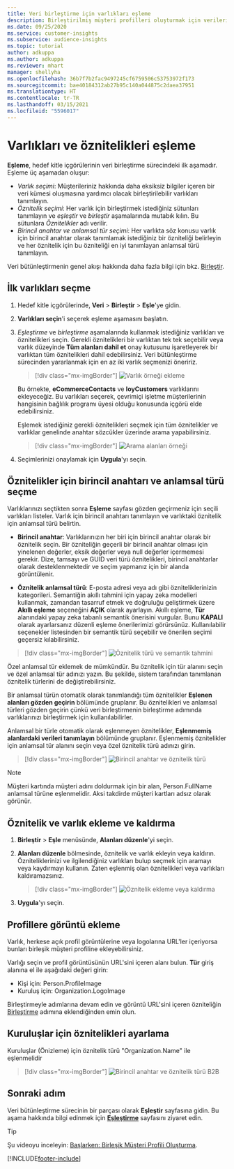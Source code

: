 ```yaml
---
title: Veri birleştirme için varlıkları eşleme
description: Birleştirilmiş müşteri profilleri oluşturmak için verileri eşleyin.
ms.date: 09/25/2020
ms.service: customer-insights
ms.subservice: audience-insights
ms.topic: tutorial
author: adkuppa
ms.author: adkuppa
ms.reviewer: mhart
manager: shellyha
ms.openlocfilehash: 36b7f7b2fac9497245cf6759506c53753972f173
ms.sourcegitcommit: bae40184312ab27b95c140a044875c2daea37951
ms.translationtype: HT
ms.contentlocale: tr-TR
ms.lasthandoff: 03/15/2021
ms.locfileid: "5596017"
---
```

# <a name="map-entities-and-attributes"></a>Varlıkları ve öznitelikleri eşleme

**Eşleme**, hedef kitle içgörülerinin veri birleştirme sürecindeki ilk aşamadır. Eşleme üç aşamadan oluşur:

- *Varlık seçimi*: Müşterileriniz hakkında daha eksiksiz bilgiler içeren bir veri kümesi oluşmasına yardımcı olacak birleştirilebilir varlıkları tanımlayın.
- *Öznitelik seçimi*: Her varlık için birleştirmek istediğiniz sütunları tanımlayın ve *eşleştir* ve *birleştir* aşamalarında mutabık kılın. Bu sütunlara *Öznitelikler* adı verilir.
- *Birincil anahtar ve anlamsal tür seçimi*: Her varlıkta söz konusu varlık için birincil anahtar olarak tanımlamak istediğiniz bir özniteliği belirleyin ve her öznitelik için bu özniteliği en iyi tanımlayan anlamsal türü tanımlayın.

Veri bütünleştirmenin genel akışı hakkında daha fazla bilgi için bkz. [Birleştir](data-unification.md).

## <a name="select-the-first-entities"></a>İlk varlıkları seçme

1. Hedef kitle içgörülerinde, **Veri** > **Birleştir** > **Eşle**'ye gidin.

2. **Varlıkları seçin**'i seçerek eşleme aşamasını başlatın.

3. *Eşleştirme* ve *birleştirme* aşamalarında kullanmak istediğiniz varlıkları ve öznitelikleri seçin. Gerekli öznitelikleri bir varlıktan tek tek seçebilir veya varlık düzeyinde **Tüm alanları dahil et** onay kutusunu işaretleyerek bir varlıktan tüm öznitelikleri dahil edebilirsiniz. Veri bütünleştirme sürecinden yararlanmak için en az iki varlık seçmenizi öneririz.

   > [!div class="mx-imgBorder"]
   > ![Varlık örneği ekleme](media/data-manager-configure-map-add-entities-example.png "Varlık örneği ekleme")

   Bu örnekte, **eCommerceContacts** ve **loyCustomers** varlıklarını ekleyeceğiz. Bu varlıkları seçerek, çevrimiçi işletme müşterilerinin hangisinin bağlılık programı üyesi olduğu konusunda içgörü elde edebilirsiniz.
   
   Eşlemek istediğiniz gerekli öznitelikleri seçmek için tüm öznitelikler ve varlıklar genelinde anahtar sözcükler üzerinde arama yapabilirsiniz.
   
     > [!div class="mx-imgBorder"]
   > ![Arama alanları örneği](media/data-manager-configure-map-search-fields-example.png "Arama alanları örneği")

4. Seçimlerinizi onaylamak için **Uygula**'yı seçin.

## <a name="select-primary-key-and-semantic-type-for-attributes"></a>Öznitelikler için birincil anahtarı ve anlamsal türü seçme

Varlıklarınızı seçtikten sonra **Eşleme** sayfası gözden geçirmeniz için seçili varlıkları listeler. Varlık için birincil anahtarı tanımlayın ve varlıktaki öznitelik için anlamsal türü belirtin.

- **Birincil anahtar**: Varlıklarınızın her biri için birincil anahtar olarak bir öznitelik seçin. Bir özniteliğin geçerli bir birincil anahtar olması için yinelenen değerler, eksik değerler veya null değerler içermemesi gerekir. Dize, tamsayı ve GUID veri türü öznitelikleri, birincil anahtarlar olarak desteklenmektedir ve seçim yapmanız için bir alanda görüntülenir.

- **Öznitelik anlamsal türü**: E-posta adresi veya adı gibi özniteliklerinizin kategorileri. Semantiğin akıllı tahmini için yapay zeka modelleri kullanmak, zamandan tasarruf etmek ve doğruluğu geliştirmek üzere **Akıllı eşleme** seçeneğini **AÇIK** olarak ayarlayın. Akıllı eşleme, **Tür** alanındaki yapay zeka tabanlı semantik önerisini vurgular. Bunu **KAPALI** olarak ayarlarsanız düzenli eşleme önerilerimizi görürsünüz. Kullanılabilir seçenekler listesinden bir semantik türü seçebilir ve önerilen seçimi geçersiz kılabilirsiniz.

> [!div class="mx-imgBorder"]
> ![Öznitelik türü ve semantik tahmini](media/data-manager-configure-map-add-attributes-semantic-prediction.png "Öznitelik türü ve semantik tahmini")

Özel anlamsal tür eklemek de mümkündür. Bu öznitelik için tür alanını seçin ve özel anlamsal tür adınızı yazın. Bu şekilde, sistem tarafından tanımlanan öznitelik türlerini de değiştirebilirsiniz.

Bir anlamsal türün otomatik olarak tanımlandığı tüm öznitelikler **Eşlenen alanları gözden geçirin** bölümünde gruplanır. Bu öznitelikleri ve anlamsal türleri gözden geçirin çünkü veri birleştirmenin birleştirme adımında varlıklarınızı birleştirmek için kullanılabilirler.

Anlamsal bir türle otomatik olarak eşlenmeyen öznitelikler, **Eşlenmemiş alanlardaki verileri tanımlayın** bölümünde gruplanır. Eşlenmemiş öznitelikler için anlamsal tür alanını seçin veya özel öznitelik türü adınızı girin.

> [!div class="mx-imgBorder"]
> ![Birincil anahtar ve öznitelik türü](media/data-manager-configure-map-add-attributes.png "Birincil anahtar ve öznitelik türü")

> [!NOTE]
> Müşteri kartında müşteri adını doldurmak için bir alan, Person.FullName anlamsal türüne eşlenmelidir. Aksi takdirde müşteri kartları adsız olarak görünür. 

## <a name="add-and-remove-attributes-and-entities"></a>Öznitelik ve varlık ekleme ve kaldırma

1. **Birleştir** > **Eşle** menüsünde, **Alanları düzenle**'yi seçin.

2. **Alanları düzenle** bölmesinde, öznitelik ve varlık ekleyin veya kaldırın. Özniteliklerinizi ve ilgilendiğiniz varlıkları bulup seçmek için aramayı veya kaydırmayı kullanın. Zaten eşlenmiş olan öznitelikleri veya varlıkları kaldıramazsınız.

   > [!div class="mx-imgBorder"]
   > ![Öznitelik ekleme veya kaldırma](media/configure-data-map-edit.png "Öznitelik ekleme veya kaldırma")

3. **Uygula**'yı seçin.

## <a name="add-images-to-profiles"></a>Profillere görüntü ekleme

Varlık, herkese açık profil görüntülerine veya logolarına URL'ler içeriyorsa bunları birleşik müşteri profiline ekleyebilirsiniz.

Varlığı seçin ve profil görüntüsünün URL'sini içeren alanı bulun. **Tür** giriş alanına el ile aşağıdaki değeri girin: 
- Kişi için: Person.ProfileImage
- Kuruluş için: Organization.LogoImage

Birleştirmeyle adımlarına devam edin ve görüntü URL'sini içeren özniteliğin [Birleştirme](merge-entities.md) adımına eklendiğinden emin olun.

## <a name="set-attributes-for-organizations"></a>Kuruluşlar için öznitelikleri ayarlama

Kuruluşlar (Önizleme) için öznitelik türü "Organization.Name" ile eşlenmelidir
> [!div class="mx-imgBorder"]
> ![Birincil anahtar ve öznitelik türü B2B](media/configure-data-map-edit-b2b.png "Birincil anahtar ve öznitelik türü B2B")

## <a name="next-step"></a>Sonraki adım

Veri bütünleştirme sürecinin bir parçası olarak **Eşleştir** sayfasına gidin. Bu aşama hakkında bilgi edinmek için [**Eşleştirme**](match-entities.md) sayfasını ziyaret edin.

> [!TIP]
> Şu videoyu inceleyin: [Başlarken: Birleşik Müşteri Profili Oluşturma](https://youtu.be/oBfGEhucAxs).


[!INCLUDE[footer-include](../includes/footer-banner.md)]